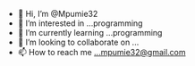 - 👋 Hi, I’m @Mpumie32
- 👀 I’m interested in ...programming 
- 🌱 I’m currently learning ...programming
- 💞️ I’m looking to collaborate on ...
- 📫 How to reach me ...mpumie32@gmail.com

<!---
Mpumie32/Mpumie32 is a ✨ special ✨ repository because its `README.md` (this file) appears on your GitHub profile.
You can click the Preview link to take a look at your changes.
--->
